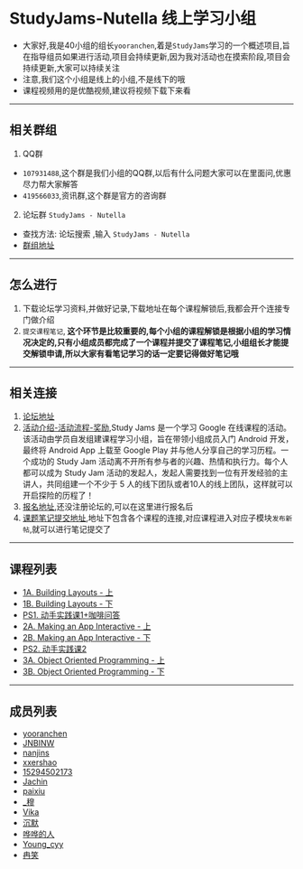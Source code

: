 # StudyJams-Nutella 线上学习小组
  * 大家好,我是40小组的组长`yooranchen`,着是`StudyJams`学习的一个概述项目,旨在指导组员如果进行活动,项目会持续更新,因为我对活动也在摸索阶段,项目会持续更新,大家可以持续关注
  * 注意,我们这个小组是线上的小组,不是线下的哦
  * 课程视频用的是优酷视频,建议将视频下载下来看

---
##  相关群组
1.  QQ群
  * `107931488`,这个群是我们小组的QQ群,以后有什么问题大家可以在里面问,优惠尽力帮大家解答
  * `419566033`,资讯群,这个群是官方的咨询群
2.  论坛群 `StudyJams - Nutella`
  * 查找方法: 论坛搜索 ,输入 `StudyJams - Nutella`
  * [群组地址](http://www.studyjamscn.com/group-206-1.html)
---

##  怎么进行
  1.  下载论坛学习资料,并做好记录,下载地址在每个课程解锁后,我都会开个连接专门做介绍
  2.  `提交课程笔记`,<strong>
  这个环节是比较重要的,每个小组的课程解锁是根据小组的学习情况决定的,只有小组成员都完成了一个课程并提交了课程笔记,小组组长才能提交解锁申请,所以大家有看笔记学习的话一定要记得做好笔记哦</strong>

---

##  相关连接
1.  [论坛地址](http://www.studyjamscn.com/)
2.  [活动介绍-活动流程-奖励](http://www.studyjamscn.com/thread-6-1-1.html),Study Jams 是一个学习 Google 在线课程的活动。该活动由学员自发组建课程学习小组，旨在带领小组成员入门 Android 开发，最终将 Android App 上载至 Google Play 并与他人分享自己的学习历程。一个成功的 Study Jam 活动离不开所有参与者的兴趣、热情和执行力。每个人都可以成为 Study Jam 活动的发起人，发起人需要找到一位有开发经验的主讲人，共同组建一个不少于 5 人的线下团队或者10人的线上团队，这样就可以开启探险的历程了！
3.  [报名地址](https://www.gdgdocs.org/forms/d/1gt2biWEv-DJdAcUcKHIDbR4ABHChUjdBTmio0Tig18s/viewform?entry.1540362794=G-101-165),还没注册论坛的,可以在这里进行报名后
4.  [课题笔记提交地址](http://www.studyjamscn.com/forum.php?gid=1),地址下包含各个课程的连接,对应课程进入对应子模块`发布新帖`,就可以进行笔记提交了



---
##  课程列表

*  [1A. Building Layouts - 上](https://github.com/yooranchen/StudyJams/blob/master/lesson1.md)
*  [1B. Building Layouts - 下]()
*  [PS1. 动手实践课1+咖啡问答]()
*  [2A. Making an App Interactive - 上]()
*  [2B. Making an App Interactive - 下]()
*  [PS2. 动手实践课2]()
*  [3A. Object Oriented Programming - 上]()
*  [3B. Object Oriented Programming - 下]()

---

##  成员列表
  * [yooranchen](http://www.studyjamscn.com/home.php?mod=space&uid=1696)
  * [JNBINW](http://www.studyjamscn.com/space-uid-1884.html)
  * [nanjins](http://www.studyjamscn.com/space-uid-1877.html)
  * [xxershao](http://www.studyjamscn.com/space-uid-1871.html)
  * [15294502173](http://www.studyjamscn.com/space-uid-1997.html)
  * [Jachin](http://www.studyjamscn.com/space-uid-1900.html)
  * [paixiu](http://www.studyjamscn.com/space-uid-2026.html)
  * [ _穆](http://www.studyjamscn.com/space-uid-1879.html)
  * [Vika](http://www.studyjamscn.com/space-uid-1921.html)
  * [沉默](http://www.studyjamscn.com/space-uid-1922.html)
  * [哗哗的人](http://www.studyjamscn.com/?1713)
  * [Young_cyy](http://www.studyjamscn.com/?1872)
  * [冉笑](http://www.studyjamscn.com/?1867)
